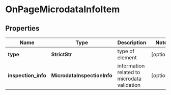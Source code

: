 # OnPageMicrodataInfoItem


## Properties

| Name | Type | Description | Notes |
|------------ | ------------- | ------------- | -------------|
**type** | **StrictStr** | type of element |[optional]|
**inspection_info** | **MicrodataInspectionInfo** | information related to microdata validation |[optional]|